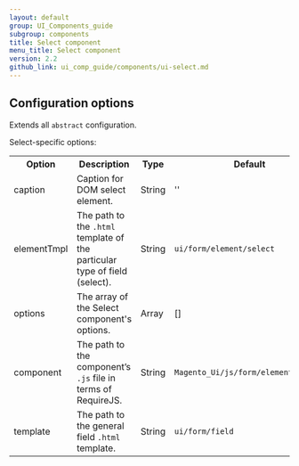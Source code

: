 ```yaml
---
layout: default
group: UI_Components_guide
subgroup: components
title: Select component
menu_title: Select component
version: 2.2
github_link: ui_comp_guide/components/ui-select.md
---
```


## Configuration options

Extends all `abstract` configuration.

Select-specific options:

<table>
  <tr>
    <th>Option </th>
    <th>Description</th>
    <th>Type</th>
    <th>Default</th>
  </tr>
  <tr>
    <td>caption</td>
    <td>Caption for DOM select element.</td>
    <td>String</td>
    <td>''</td>
  </tr>
  <tr>
    <td>elementTmpl</td>
    <td>The path to the <code>.html</code> template of the particular type of field (select).</td>
    <td>String</td>
    <td><code>ui/form/element/select</code></td>
  </tr>
  <tr>
    <td>options</td>
    <td>The array of the Select component's options.</td>
    <td>Array</td>
    <td>[]</td>
  </tr>
  <tr>
    <td>component</td>
    <td>The path to the component’s <code>.js</code> file in terms of RequireJS.</td>
    <td>String</td>
    <td><code>Magento_Ui/js/form/element/select</code></td>
  </tr>
  <tr>
    <td>template</td>
    <td>The path to the general field <code>.html</code> template.</td>
    <td>String</td>
    <td><code>ui/form/field</code></td>
  </tr>
</table>
